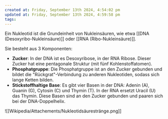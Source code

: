 ```yaml
---
created at: Friday, September 13th 2024, 4:54:02 pm
updated at: Friday, September 13th 2024, 4:59:58 pm
tags: 
---
```

Ein Nukleotid ist die Grundeinheit von Nukleinsäuren, wie etwa [[DNA (Desoxyribo-Nukleinsäure)]] oder [[RNA (Ribo-Nukleinsäure)]].

Sie besteht aus 3 Komponenten:
- **Zucker**: In der DNA ist es Desoxyribose, in der RNA Ribose. Dieser Zucker hat eine pentagonale Struktur (mit fünf Kohlenstoffatomen).
- **Phosphatgruppe**: Die Phosphatgruppe ist an den Zucker gebunden und bildet die "Rückgrat"-Verbindung zu anderen Nukleotiden, sodass sich lange Ketten bilden.
- **Stickstoffhaltige Base**: Es gibt vier Basen in der DNA: Adenin (A), Guanin (G), Cytosin (C) und Thymin (T). In der RNA ersetzt Uracil (U) das Thymin. Diese Basen sind an den Zucker gebunden und paaren sich bei der DNA-Doppelhelix.


![[Wikipedia/Attachements/Nukleotidsäurestränge.png]]